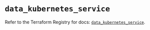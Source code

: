 # `data_kubernetes_service`

Refer to the Terraform Registry for docs: [`data_kubernetes_service`](https://registry.terraform.io/providers/hashicorp/kubernetes/2.27.0/docs/data-sources/service).
